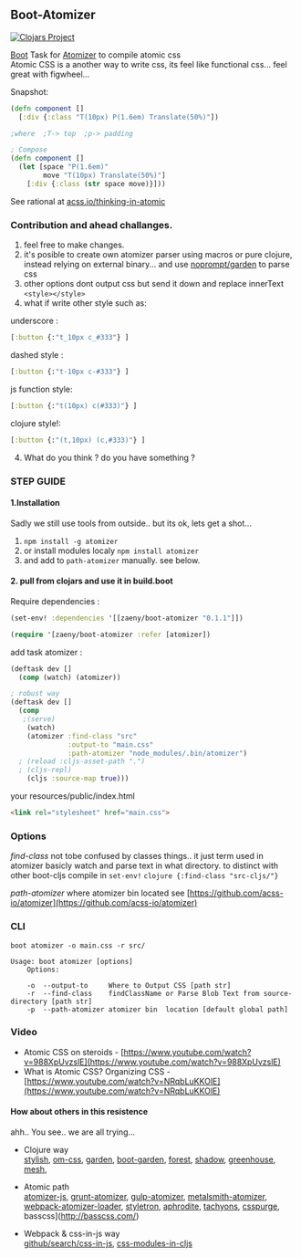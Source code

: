## Boot-Atomizer
[![Clojars Project](http://clojars.org/zaeny/boot-atomizer/latest-version.svg)](http://clojars.org/zaeny/boot-atomizer)

[Boot](http://boot-clj.com) Task for [Atomizer](http://acss.io) to compile atomic css      
Atomic CSS is a another way to write css, its feel like functional css... feel great with figwheel...    

Snapshot:
```cljs
(defn component []
  [:div {:class "T(10px) P(1.6em) Translate(50%)"])

;where  ;T-> top  ;p-> padding

; Compose
(defn component []
  (let [space "P(1.6em)"
        move "T(10px) Translate(50%)"]
    [:div {:class (str space move)}]))

```
See rational at [acss.io/thinking-in-atomic](https://acss.io/thinking-in-atomic.html)

### Contribution and ahead challanges.
1. feel free to make changes.
2. it's posible to create own atomizer parser using macros or pure clojure, instead relying on external binary...
   and use [noprompt/garden](https://github.com/noprompt/garden) to parse css
3. other options dont output css but send it down and replace innerText `<style></style>`
3. what if write other style such as:

underscore :
```cljs  
[:button {:"t_10px c_#333"} ]
```
dashed style :
```cljs  
[:button {:"t-10px c-#333"} ]
```
js function style:
```cljs  
[:button {:"t(10px) c(#333)"} ]
```
clojure style!:
```cljs  
[:button {:"(t,10px) (c,#333)"} ]
```

4. What do you think ? do you have something ?

### STEP GUIDE
#### 1.Installation
Sadly we still use tools from outside.. but its ok, lets get a shot...   


1. `npm install -g atomizer`
2. or install modules localy  `npm install atomizer`
3. and add to `path-atomizer` manually. see below.

#### 2. pull from clojars and use it in build.boot

Require dependencies :

```clojure
(set-env! :dependencies '[[zaeny/boot-atomizer "0.1.1"]])

(require '[zaeny/boot-atomizer :refer [atomizer])
```
add task atomizer :
```clojure
(deftask dev []
  (comp (watch) (atomizer))

; robust way
(deftask dev []  
  (comp
   ;(serve)
    (watch)
    (atomizer :find-class "src"
              :output-to "main.css"
              :path-atomizer "node_modules/.bin/atomizer")
  ; (reload :cljs-asset-path ".")
  ; (cljs-repl)
    (cljs :source-map true)))
```

your resources/public/index.html
```html
<link rel="stylesheet" href="main.css">
```

### Options

_find-class_
not tobe confused by classes things.. it just term used in atomizer
basicly watch and parse text in what directory. to distinct with other boot-cljs compile in `set-env!`
```clojure {:find-class "src-cljs/"} ```

_path-atomizer_
where atomizer bin located  see [https://github.com/acss-io/atomizer](https://github.com/acss-io/atomizer)

### CLI
```
boot atomizer -o main.css -r src/

Usage: boot atomizer [options]
    Options:

    -o  --output-to     Where to Output CSS [path str]
    -r  --find-class    findClassName or Parse Blob Text from source-directory [path str]
    -p  --path-atomizer atomizer bin  location [default global path]

```

### Video
- Atomic CSS on steroids - [https://www.youtube.com/watch?v=988XpUvzslE](https://www.youtube.com/watch?v=988XpUvzslE)
- What is Atomic CSS? Organizing CSS - [https://www.youtube.com/watch?v=NRqbLuKKOlE](https://www.youtube.com/watch?v=NRqbLuKKOlE)    


#### How about others in this resistence
ahh.. You see.. we are all trying...

- Clojure way     
  [stylish](https://github.com/guilherme-teodoro/stylish), [om-css](https://github.com/ladderlife/om-css/), [garden](https://github.com/noprompt/garden), [boot-garden](https://github.com/martinklepsch/boot-garden), [forest](https://github.com/mhallin/forest), [shadow](https://github.com/thheller/shadow/wiki/shadow.markup), [greenhouse](https://github.com/thinktopic/greenhouse), [mesh](https://github.com/facjure/mesh),

- Atomic path       
  [atomizer-js](https://github.com/acss-io/atomizer), [grunt-atomizer](https://github.com/acss-io/grunt-atomizer),  [gulp-atomizer](https://github.com/acss-io/gulp-atomizer), [metalsmith-atomizer](https://github.com/tests-always-included/metalsmith-atomizer), [webpack-atomizer-loader](https://github.com/acss-io/webpack-atomizer-loader), [styletron](https://github.com/rtsao/styletron), [aphrodite](https://github.com/Khan/aphrodite), [tachyons](https://github.com/tachyons-css/tachyons), [csspurge](http://www.csspurge.com/), basscss](http://basscss.com/)

- Webpack & css-in-js way      
  [github/search/css-in-js](https://github.com/search?q=topic%3Acss-in-js&type=Repositories), [css-modules-in-cljs](https://github.com/dhruvbhatia/clojurescript-css-modules-demo)
